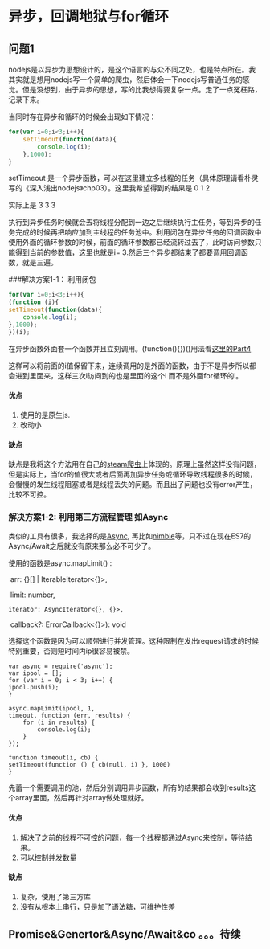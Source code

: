 # 异步，回调地狱与for循环

## 问题1

nodejs是以异步为思想设计的，是这个语言的与众不同之处，也是特点所在。我其实就是想用nodejs写一个简单的爬虫，然后体会一下nodejs写普通任务的感觉。但是没想到，由于异步的思想，写的比我想得要复杂一点。走了一点冤枉路，记录下来。

当同时存在异步和循环的时候会出现如下情况：

```javascript
for(var i=0;i<3;i++){
    setTimeout(function(data){
        console.log(i);
    },1000);
}
```
setTimeout 是一个异步函数，可以在这里建立多线程的任务（具体原理请看朴灵写的《深入浅出nodejs》chp03）。这里我希望得到的结果是
    0
    1
    2

实际上是
    3
    3
    3

执行到异步任务时候就会去将线程分配到一边之后继续执行主任务，等到异步的任务完成的时候再把响应加到主线程的任务池中。利用闭包在异步任务的回调函数中使用外面的循环参数的时候，前面的循环参数都已经流转过去了，此时访问参数只能得到当前的参数值，这里也就是i= 3.然后三个异步都结束了都要调用回调函数，就是三遍。

###解决方案1-1： 利用闭包

```javascript
for(var i=0;i<3;i++){
(function (i){
setTimeout(function(data){
    console.log(i);
},1000);
})(i);
```
在异步函数外面套一个函数并且立刻调用。(function(){})()用法看[这里的Part4](https://github.com/GhostTomX/ECMAScriptNode-Notes/blob/master/js/07_Function.md)

这样可以将前面的i值保留下来，连续调用的是外面的函数，由于不是异步所以都会进到里面来，这样三次i访问到的也是里面的这个i 而不是外面for循环的i。

#### 优点

1. 使用的是原生js.
2. 改动小 

#### 缺点

缺点是我将这个方法用在自己的[steam爬虫](https://github.com/GhostTomX/Steam_crawler)上体现的。原理上虽然这样没有问题，但是实际上，当for的值很大或者后面再加异步任务或循环导致线程很多的时候，会慢慢的发生线程阻塞或者是线程丢失的问题。而且出了问题也没有error产生，比较不可控。

### 解决方案1-2:   利用第三方流程管理 如Async

类似的工具有很多，我选择的是[Async](https://github.com/caolan/async), 再比如[nimble](http://caolan.github.io/nimble/)等，只不过在现在ES7的Async/Await之后就没有原来那么必不可少了。 

使用的函数是async.mapLimit() :

​	arr: {}[] | IterableIterator<{}>, 

​	limit: number,

 	iterator: AsyncIterator<{}, {}>, 

​	callback?: ErrorCallback<{}>): void 

选择这个函数是因为可以顺带进行并发管理。这种限制在发出request请求的时候特别重要，否则短时间内ip很容易被禁。

    var async = require('async');
    var ipool = [];
    for (var i = 0; i < 3; i++) {
    ipool.push(i);
    }
    
    async.mapLimit(ipool, 1,
    timeout, function (err, results) {
        for (i in results) {
            console.log(i);
        }
    });
    
    function timeout(i, cb) {
    setTimeout(function () { cb(null, i) }, 1000)
    }


先蓄一个需要调用的池，然后分别调用异步函数，所有的结果都会收到results这个array里面，然后再针对array做处理就好。

#### 优点

1. 解决了之前的线程不可控的问题，每一个线程都通过Async来控制，等待结果。
2. 可以控制并发数量

#### 缺点

1. 复杂，使用了第三方库
2. 没有从根本上串行，只是加了语法糖，可维护性差

## Promise&Genertor&Async/Await&co 。。。待续



